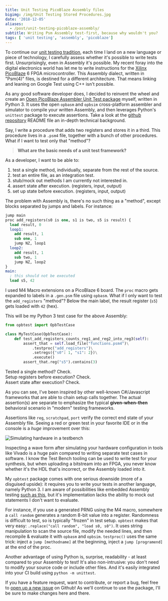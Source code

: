 ```yaml
---
title: Unit Testing PicoBlaze Assembly files
bigimg: /img/Unit Testing Stored Procedures.jpg
date: '2018-12-05'
aliases:
  - /post/unit-testing-picoblaze-assembly/
subtitle: Writing Psm Assembly test-first, because why wouldn't you?
tags: [ 'unit testing', 'assembly', 'picoblaze']
---
```


To continue our [unit testing tradition](/tags/unit-testing/), each time I land on a new language or piece of technology, I carefully assess whether it's possible to write tests first. Unsurprisingly, even in Assembly it's possible. My recent foray into the digital electronics world has let me to write instructions for the [Xilinx PicoBlaze](https://www.xilinx.com/products/intellectual-property/picoblaze.html) 6 FPGA microcontroller. This Assembly dialect, written in "Psm(4)" files, is destined for a different architecture. That means linking and leaning on Google Test using C++ isn't possible. 

As any good software developer does, I decided to reinvent the wheel and create an [Open PicoBlaze Assembler Unit Test package](https://github.com/wgroeneveld/opbtest) myself, written in Python 3. It uses the open `opbasm` and `opbsim` cross-platform assembler and simulator to compile your written Assembly, and then leverages Python's `unittest` package to execute assertions. Take a look at the [github repository](https://github.com/wgroeneveld/opbtest) README file an in-depth technical background. 

Say, I write a procedure that adds two registers and stores it in a third. This procedure lives in a `.psm4` file, together with a bunch of other procedures. What if I want to test only that "method"? 

> **What are the basic needs of a unit test framework?**

As a developer, I want to be able to:

1. test a single method, individually, separate from the rest of the source.
2. test an entire file, as an integration test. 
2. stub/mock out methods I am currently not interested in.
3. assert state after execution. (registers, input, output)
4. set up state before execution. (registers, input, output)

The problem with Assembly is, there's no such thing as a "method", except blocks separated by jumps and labels. For instance:

```llvm
jump main
proc add_registers(s0 is one, s1 is two, s5 is result) {
  load result, 0
  loop1:
    add result, 1
    sub one, 1
    jump NZ, loop1
  loop2:
    add result, 1
    sub two, 1
    jump NZ, loop2
}
main:
  ; this should not be executed
  load s5, 42
```

I used M4 Macro extensions on a PicoBlaze 6 board. The `proc` macro gets expanded to labels in a `.gen.psm` file using `opbasm`. What if I only want to test the `add_registers` "method"? Below the main label, the result register (`s5`) gets loaded with `42` (hex). 

This will be my Python 3 test case for the above Assembly:

```python
from opbtest import OpbTestCase

class MyTestCase(OpbTestCase):
    def test_add_registers_counts_reg1_and_reg2_into_reg3(self):
        assert_that = self.load_file("functions.psm4")\
            .testproc("add_registers")\
            .setregs({"s0": 1, "s1": 2})\
            .execute()
        assert_that.reg("s5").contains(3)
```

Tested a single method? Check. <br/>
Setup registers before execution? Check.<br/>
Assert state after execution? Check.

As you can see, I've been inspired by other well-known C#/Javascript frameworks that are able to chain setup calls together. The actual assertion(s) are separate to emphasize the typical **given-when-then** behavioral scenario in "modern" testing frameworks. 

Assertions like `reg`, `scratchpad`, `port` verify the correct end state of your Assembly file. Seeing a red or green test in your favorite IDE or in the console is a _huge_ improvement over this:

![](../picoblaze_sim.png "Simulating hardware in a testbench")

Inspecting a wave form after simulating your hardware configuration in tools like Vivado is a huge pain compared to writing separate test cases in software. I know the Test Bench tooling can be used to write test for your synthesis, but when uploading a bitstream into an FPGA, you never know whether it's the HDL that's incorrect, or the Assembly loaded into it. 

My `opbtest` package comes with one serious downside (more of a disguised upside): it requires you to write your tests in another language, namely Python 3. I am aware of possibilities like embedded Assembly testing [such as this](http://blog.code-cop.org/2015/08/how-to-unit-test-assembly.html), but it's implementation lacks the ability to mock out statements I don't want to evaluate. 

For instance, if you use a generated PRNG using the M4 macro, somewhere a `call random` generates a random 8-bit value into a register. Randomness is difficult to test, so is typically "frozen" in test setup. `opbtest` makes that very easy: `.replace("call random", "load s0, s0")`. It uses string manipulation to scan the source file, modify the needed lines, and then recompile & evaluate it with `opbasm` and `opbsim`. `testproc()` uses the same trick: inject a `jump [methodname]` at the beginning, inject a `jump [programend]` at the end of the proc. 

Another advantage of using Python is, surprise, readability - at least compared to your Assembly to test! It's also non-intrusive: you don't need to modify your source code or include other files. And it's easily integrated into your CI build using `python -m unittest`. 

If you have a feature request, want to contribute, or report a bug, feel free to [open up a new issue](https://github.com/wgroeneveld/opbtest/issues) on Github! As we'll continue to use the package, I'll be sure to make changes here and there. 

